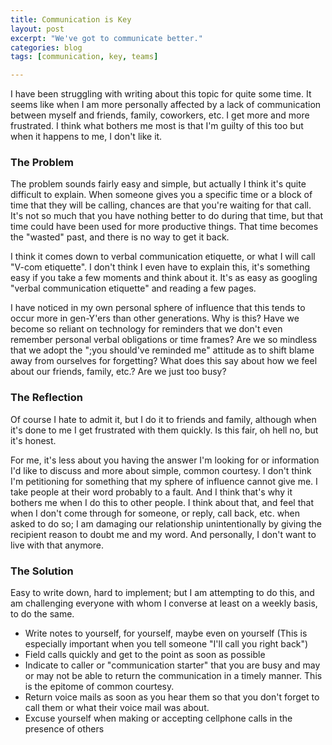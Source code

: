 ```yaml
---
title: Communication is Key
layout: post
excerpt: "We've got to communicate better."
categories: blog
tags: [communication, key, teams]

---
```


I have been struggling with writing about this topic for quite some time. It seems like when I am more personally affected by a lack of communication between myself and friends, family, coworkers, etc. I get more and more frustrated. I think what bothers me most is that I'm guilty of this too but when it happens to me, I don't like it.  

### The Problem

The problem sounds fairly easy and simple, but actually I think it's quite difficult to explain. When someone gives you a specific time or a block of time that they will be calling, chances are that you're waiting for that call. It's not so much that you have nothing better to do during that time, but that time could have been used for more productive things. That time becomes the "wasted" past, and there is no way to get it back.

I think it comes down to verbal communication etiquette, or what I will call "V-com etiquette". I don't think I even have to explain this, it's something easy if you take a few moments and think about it. It's as easy as googling "verbal communication etiquette" and reading a few pages.

I have noticed in my own personal sphere of influence that this tends to occur more in gen-Y'ers than other generations. Why is this? Have we become so reliant on technology for reminders that we don't even remember personal verbal obligations or time frames? Are we so mindless that we adopt the ";you should've reminded me" attitude as to shift blame away from ourselves for forgetting? What does this say about how we feel about our friends, family, etc.? Are we just too busy?

### The Reflection

Of course I hate to admit it, but I do it to friends and family, although when it's done to me I get frustrated with them quickly. Is this fair, oh hell no, but it's honest.

For me, it's less about you having the answer I'm looking for or information I'd like to discuss and more about simple, common courtesy. I don't think I'm petitioning for something that my sphere of influence cannot give me. I take people at their word probably to a fault. And I think that's why it bothers me when I do this to other people. I think about that, and feel that when I don't come through for someone, or reply, call back, etc. when asked to do so; I am damaging our relationship unintentionally by giving the recipient reason to doubt me and my word. And personally, I don't want to live with that anymore.

### The Solution

Easy to write down, hard to implement; but I am attempting to do this, and am challenging everyone with whom I converse at least on a weekly basis, to do the same.

*   Write notes to yourself, for yourself, maybe even on yourself (This is especially important when you tell someone "I'll call you right back")
*   Field calls quickly and get to the point as soon as possible
*   Indicate to caller or "communication starter" that you are busy and may or may not be able to return the communication in a timely manner. This is the epitome of common courtesy.
*   Return voice mails as soon as you hear them so that you don't forget to call them or what their voice mail was about.
*   Excuse yourself when making or accepting cellphone calls in the presence of others
